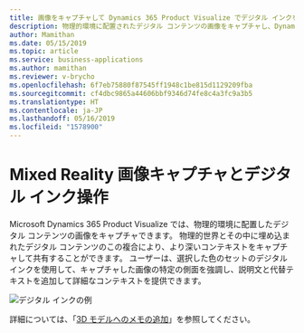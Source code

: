 ```yaml
---
title: 画像をキャプチャして Dynamics 365 Product Visualize でデジタル インクを追加する
description: 物理的環境に配置されたデジタル コンテンツの画像をキャプチャし、Dynamics 365 Product Visualize でデジタル インクを追加できます
author: Mamithan
ms.date: 05/15/2019
ms.topic: article
ms.service: business-applications
ms.author: mamithan
ms.reviewer: v-brycho
ms.openlocfilehash: 6f7eb75880f87545ff1948c1be815d1129209fba
ms.sourcegitcommit: cf4dbc9865a44606bbf9346d74fe8c4a3fc9a3b5
ms.translationtype: HT
ms.contentlocale: ja-JP
ms.lasthandoff: 05/16/2019
ms.locfileid: "1578900"
---
```

# <a name="mixed-reality-image-capture-and-digital-inking"></a>Mixed Reality 画像キャプチャとデジタル インク操作

Microsoft Dynamics 365 Product Visualize では、物理的環境に配置したデジタル コンテンツの画像をキャプチャできます。 物理的世界とその中に埋め込まれたデジタル コンテンツのこの複合により、より深いコンテキストをキャプチャして共有することができます。 ユーザーは、選択した色のセットのデジタル インクを使用して、キャプチャした画像の特定の側面を強調し、説明文と代替テキストを追加して詳細なコンテキストを提供できます。 

![デジタル インクの例](media/digital-ink-example.PNG "デジタル インクの例")

詳細については、「[3D モデルへのメモの追加](https://docs.microsoft.com/dynamics365/mixed-reality/product-visualize/add-note)」を参照してください。
